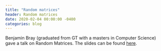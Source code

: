 ```yaml
---
title: "Random matrices"
header: Random matrices
date: 2020-02-04 00:00:00 -0400
categories: blog
---
```


Benjamin Bray (graduated from GT with a masters in Computer Science)
gave a talk on Random Matrices.
The slides can be found <a href = "files/benrbray_algorithms-random-matrices_10feb2020.pdf">here</a>.
